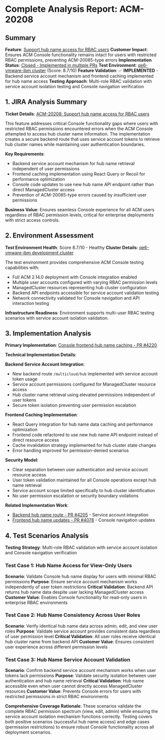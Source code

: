 # Complete Analysis Report: ACM-20208

## Summary
**Feature**: [Support hub name access for RBAC users](https://issues.redhat.com/browse/ACM-20208)
**Customer Impact**: Ensures ACM Console functionality remains intact for users with restricted RBAC permissions, preventing ACM-20085-type errors
**Implementation Status**: [Closed - Implemented in multiple PRs](https://github.com/stolostron/console/pull/4220)
**Test Environment**: [qe6-vmware-ibm cluster](https://console-openshift-console.apps.qe6-vmware-ibm.dev09.red-chesterfield.com) (Score: 8.7/10)
**Feature Validation**: ✅ **IMPLEMENTED** - Backend service account mechanism and frontend caching implemented for hub name access
**Testing Approach**: Multi-role RBAC validation with service account isolation testing and Console navigation verification

## 1. JIRA Analysis Summary
**Ticket Details**: [ACM-20208: Support hub name access for RBAC users](https://issues.redhat.com/browse/ACM-20208)

This feature addresses critical Console functionality gaps where users with restricted RBAC permissions encountered errors when the ACM Console attempted to access hub cluster name information. The implementation creates a secure backend route that uses service account tokens to retrieve hub cluster names while maintaining user authentication boundaries.

**Key Requirements**:
- Backend service account mechanism for hub name retrieval independent of user permissions
- Frontend caching implementation using React Query or Recoil for performance optimization  
- Console code updates to use new hub name API endpoint rather than direct ManagedCluster access
- Prevention of ACM-20085-type errors caused by insufficient user permissions

**Business Value**: Ensures seamless Console experience for all ACM users regardless of RBAC permission levels, critical for enterprise deployments with strict access controls.

## 2. Environment Assessment
**Test Environment Health**: Score 8.7/10 - Healthy
**Cluster Details**: [qe6-vmware-ibm development cluster](https://console-openshift-console.apps.qe6-vmware-ibm.dev09.red-chesterfield.com)

The test environment provides comprehensive ACM Console testing capabilities with:
- Full ACM 2.14.0 deployment with Console integration enabled
- Multiple user accounts configured with varying RBAC permission levels
- ManagedCluster resources representing hub cluster configuration
- Backend API endpoints accessible for service account validation testing
- Network connectivity validated for Console navigation and API interaction testing

**Infrastructure Readiness**: Environment supports multi-user RBAC testing scenarios with service account isolation validation.

## 3. Implementation Analysis
**Primary Implementation**: [Console frontend hub name caching - PR #4220](https://github.com/stolostron/console/pull/4220)

**Technical Implementation Details**:

**Backend Service Account Integration**:
- New backend route `/multicloud/hub` implemented with service account token usage
- Service account permissions configured for ManagedCluster resource access
- Hub cluster name retrieval using elevated permissions independent of user tokens
- Secure token isolation preventing user permission escalation

**Frontend Caching Implementation**:
- React Query integration for hub name data caching and performance optimization
- Frontend code refactored to use new hub name API endpoint instead of direct resource access
- Cache invalidation strategy implemented for hub cluster state changes
- Error handling improved for permission-denied scenarios

**Security Model**:
- Clear separation between user authentication and service account resource access
- User token validation maintained for all Console operations except hub name retrieval
- Service account scope limited specifically to hub cluster identification
- No user permission escalation or security boundary violations

**Related Implementation Work**:
- [Backend hub name route - PR #4205](https://github.com/stolostron/console/pull/4205) - Service account integration
- [Frontend hub name updates - PR #4078](https://github.com/stolostron/console/pull/4078) - Console navigation updates

## 4. Test Scenarios Analysis
**Testing Strategy**: Multi-role RBAC validation with service account isolation and Console navigation verification

### Test Case 1: Hub Name Access for View-Only Users
**Scenario**: Validate Console hub name display for users with minimal RBAC permissions
**Purpose**: Ensure service account mechanism works independently of user token restrictions
**Critical Validation**: Backend API returns hub name data despite user lacking ManagedCluster access
**Customer Value**: Enables Console functionality for read-only users in enterprise RBAC environments

### Test Case 2: Hub Name Consistency Across User Roles  
**Scenario**: Verify identical hub name data across admin, edit, and view user roles
**Purpose**: Validate service account provides consistent data regardless of user permission level
**Critical Validation**: All user roles receive identical hub cluster name from backend API
**Customer Value**: Ensures consistent user experience across different permission levels

### Test Case 3: Hub Name Service Account Validation
**Scenario**: Confirm backend service account mechanism works when user tokens lack permissions
**Purpose**: Validate security isolation between user authentication and hub name retrieval
**Critical Validation**: Hub name accessible even when user cannot directly access ManagedCluster resources
**Customer Value**: Prevents Console errors for users with restricted permissions in strict RBAC environments

**Comprehensive Coverage Rationale**: These scenarios validate the complete RBAC permission spectrum (view, edit, admin) while ensuring the service account isolation mechanism functions correctly. Testing covers both positive scenarios (successful hub name access) and edge cases (permission restrictions) to ensure robust Console functionality across all deployment scenarios.
